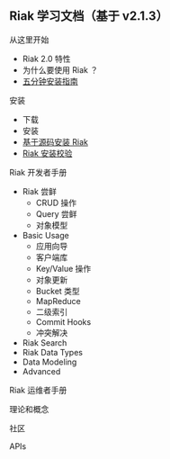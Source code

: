 

Riak 学习文档（基于 v2.1.3）
-----------


从这里开始

- Riak 2.0 特性
- 为什么要使用 Riak ？
- [五分钟安装指南](https://github.com/moooofly/RiakDocs/blob/master/Start%20Here/%E4%BA%94%E5%88%86%E9%92%9F%E5%AE%89%E8%A3%85%E6%8C%87%E5%8D%97.md)


安装

- 下载
- 安装
- [基于源码安装 Riak](https://github.com/moooofly/RiakDocs/blob/master/Installing/%E5%9F%BA%E4%BA%8E%E6%BA%90%E7%A0%81%E5%AE%89%E8%A3%85%20Riak.md)
- [Riak 安装校验](https://github.com/moooofly/RiakDocs/blob/master/Installing/Riak%20%E5%AE%89%E8%A3%85%E6%A0%A1%E9%AA%8C.md)


Riak 开发者手册

- Riak 尝鲜
  - CRUD 操作
  - Query 尝鲜
  - 对象模型
- Basic Usage
  - 应用向导
  - 客户端库
  - Key/Value 操作
  - 对象更新
  - Bucket 类型
  - MapReduce
  - 二级索引
  - Commit Hooks
  - 冲突解决
- Riak Search
- Riak Data Types
- Data Modeling 
- Advanced 

Riak 运维者手册

理论和概念

社区

APIs